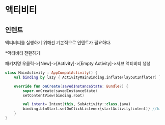# 액티비티
## 인텐트
액티비티를 실행하기 위해선 기본적으로 인텐트가 필요하다.

*액티비티 전환하기

패키지명 우클릭->[New]->[Activity]->[Empty Activity]->서브 액티비티 생성

```kotlin
class MainActivity : AppCompatActivity() {
    val binding by lazy { ActivityMainBinding.inflate(layoutInflater) }

    override fun onCreate(savedInstanceState: Bundle?) {
        super.onCreate(savedInstanceState)
        setContentView(binding.root)

        val intent= Intent(this, SubActivity::class.java)
        binding.btnStart.setOnClickListener{startActivity(intent)} //btnStart는 버튼의 id이다.
    }
}
```

